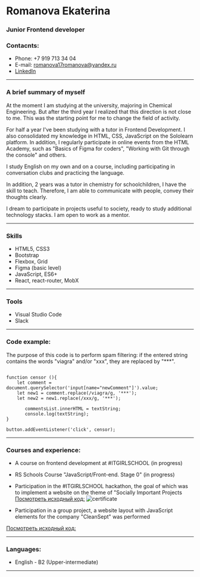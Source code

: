 # Romanova Ekaterina
### Junior Frontend developer
### Contacnts:

* Phone: +7 919 713 34 04
* E-mail: romanova17romanova@yandex.ru
* [LinkedIn](https://www.linkedin.com/in/ekaterina-romanova-57178b232)

***

### A brief summary of myself

At the moment I am studying at the university, majoring in Chemical Engineering. 
But after the third year I realized that this direction is not close to me. 
This was the starting point for me to change the field of activity.

For half a year I've been studying with a tutor in Frontend Development. I also consolidated my knowledge in HTML, CSS, JavaScript on the Sololearn platform. In addition, I regularly participate in online events from the HTML Academy, such as "Basics of Figma for coders", "Working with Git through the console" and others.

I study English on my own and on a course, including participating in conversation clubs and practicing the language.

In addition, 2 years was a tutor in chemistry for schoolchildren, I have the skill to teach. Therefore, I am able to communicate with people, convey their thoughts clearly.

I dream to participate in projects useful to society, ready to study additional technology stacks. I am open to work as a mentor.
***
### Skills
* HTML5, CSS3
* Bootstrap
* Flexbox, Grid
* Figma (basic level)
* JavaScript, ES6+
* React, react-router, MobX
***
### Tools
* Visual Studio Code
* Slack
***
### Code example:

The purpose of this code is to perform spam filtering: if the entered string contains the words "viagra" and/or "xxx", they are replaced by "***".

```let textString = '';

function censor (){
    let comment = document.querySelector('input[name="newComment"]').value;
    let new1 = comment.replace(/viagra/g, '***');
    let new2 = new1.replace(/xxx/g, '***');

       commentsList.innerHTML = textString; 
       console.log(textString);
}

button.addEventListener('click', censor);
```
***
### Courses and experience:
* A course on frontend development at #ITGIRLSCHOOL (in progress)
* RS Schools Course "JavaScript/Front-end. Stage 0" (in progress)

* Participation in the #ITGIRLSCHOOL hackathon, the goal of which was to implement a website on the theme of "Socially Important Projects
[Посмотреть исходный код:](https://github.com/AnnaChernopyatova/hacathon_team4.git)
![certificate](images/certificate.jpg "Hackathon winner certificate")

* Participation in a group project, a website layout with JavaScript elements for the company "CleanSept" was performed

[Посмотреть исходный код:](https://github.com/Rinelle/clean_sept.git)
***
### Languages:
* English - B2 (Upper-intermediate)
***
